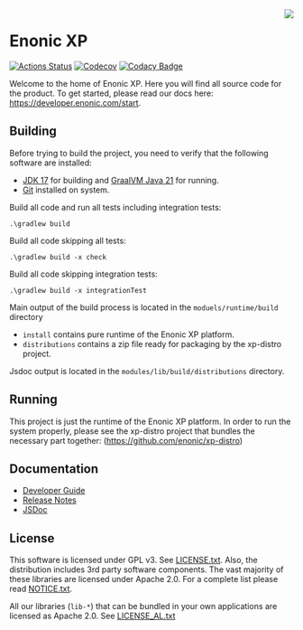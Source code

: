 <img align="right" src="https://raw.githubusercontent.com/enonic/xp/master/misc/logo.png">

# Enonic XP

[![Actions Status](https://github.com/enonic/xp/workflows/Java%20CI/badge.svg)](https://github.com/enonic/xp/actions)
[![Codecov](https://codecov.io/gh/enonic/xp/branch/master/graph/badge.svg)](https://codecov.io/gh/enonic/xp)
[![Codacy Badge](https://app.codacy.com/project/badge/Grade/1c21f9de69f0444797abdeea49a682e6)](https://www.codacy.com/gh/enonic/xp/dashboard?utm_source=github.com&amp;utm_medium=referral&amp;utm_content=enonic/xp&amp;utm_campaign=Badge_Grade)

Welcome to the home of Enonic XP. Here you will find all source code for the product. To get started,
please read our docs here: https://developer.enonic.com/start.

## Building

Before trying to build the project, you need to verify that the following software are installed:

*    [JDK 17](https://adoptium.net/temurin/archive/?version=21) for building and [GraalVM Java 21](https://www.graalvm.org/downloads/) for running.   
*    [Git](https://git-scm.com/downloads) installed on system.

Build all code and run all tests including integration tests:

    .\gradlew build

Build all code skipping all tests:

    .\gradlew build -x check

Build all code skipping integration tests:

    .\gradlew build -x integrationTest

Main output of the build process is located in the `moduels/runtime/build` directory
*   `install` contains pure runtime of the Enonic XP platform.
*   `distributions` contains a zip file ready for packaging by the xp-distro project.

Jsdoc output is located in the `modules/lib/build/distributions` directory.

## Running

This project is just the runtime of the Enonic XP platform.  In order to run the system properly,
please see the xp-distro project that bundles the necessary part together: (https://github.com/enonic/xp-distro)

## Documentation

*   [Developer Guide](https://developer.enonic.com/docs/xp/stable)
*   [Release Notes](https://developer.enonic.com/docs/xp/stable/release)
*   [JSDoc](https://developer.enonic.com/jsdoc/) 

## License

This software is licensed under GPL v3. See [LICENSE.txt](https://github.com/enonic/xp/raw/master/LICENSE.txt). 
Also, the distribution includes 3rd party software components. The vast majority of these libraries are licensed under 
Apache 2.0. For a complete list please read [NOTICE.txt](https://github.com/enonic/xp/raw/master/NOTICE.txt).

All our libraries (`lib-*`) that can be bundled in your own applications are licensed as Apache 2.0. 
See [LICENSE_AL.txt](https://github.com/enonic/xp/raw/master/LICENSE_AL.txt)

